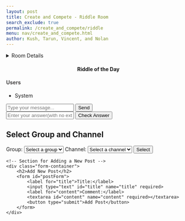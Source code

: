 ```yaml
---
layout: post 
title: Create and Compete - Riddle Room
search_exclude: true
permalink: /create_and_compete/riddle
menu: nav/create_and_compete.html
author: Kush, Tarun, Vincent, and Nolan
---
```


<link rel="stylesheet" href="{{site.baseurl}}/navigation/create_and_compete/riddle.css">

<details>
  <br>
  <summary>Room Details</summary>

  <a href="{{site.baseurl}}/moderation/rules_riddle/">Moderation Rules</a>

  <p>The main purpose of our riddle room is to have people think critically and collaborate with the other members of the channel to solve the riddle as fast as possible.</p>

  <p>Room will consist of:</p>
  <ul>
    <li>Daily riddle which is optionally pinned to the top of our channel</li>
    <li>Answers will be posted at the end of the day</li>
    <li>Chat box where members of the channel can collaborate to solve the riddle</li>
    <li>AI which posts the answer if someone gets it, else posts the answer at the end of the day</li>
    <li>Profanity is censored</li>
  </ul>
</details>

<div id="riddle-container">
    <h4 style="text-align: center;">Riddle of the Day</h4>
    <p id="riddle-text"></p>
</div>

<div id="chat-container">
    <div id="chat-box"></div>
    <div id="users-list">
        <h4 style="color: #4A4848;" >Users</h4>
        <ul id="userList">
            <li>System</li>
        </ul>
    </div>
</div>

<div class="input-group">
    <input type="text" id="message-input" placeholder="Type your message...">
    <button id="send-button" onclick="sendMessage()">Send</button>
</div>

<div class="input-group">
    <input type="text" id="answer-input" placeholder="Enter your answer(with no extra characters)...">
    <button id="check-answer" onclick="checkAnswer()">Check Answer</button>
</div>

<script src="{{site.baseurl}}/navigation/create_and_compete/riddle.js"></script>

<div class="container">
    <!-- Section for Selecting Group and Channel -->
    <div class="form-container">
        <h2>Select Group and Channel</h2>
        <form id="groupChannelForm">
            <label for="groupSelect">Group:</label>
            <select id="groupSelect" name="group" required>
                <option value="">Select a group</option>
            </select>
            <label for="channelSelect">Channel:</label>
            <select id="channelSelect" name="channel" required>
                <option value="">Select a channel</option>
            </select>
            <button type="button" id="selectButton">Select</button>
        </form>
    </div>

    <!-- Section for Adding a New Post -->
    <div class="form-container">
        <h2>Add New Post</h2>
        <form id="postForm">
            <label for="title">Title:</label>
            <input type="text" id="title" name="title" required>
            <label for="content">Comment:</label>
            <textarea id="content" name="content" required></textarea>
            <button type="submit">Add Post</button>
        </form>
    </div>
</div>

<script type="module">
    // Import server URI and fetch options
    import { pythonURI, fetchOptions } from '/portfolio_2025/assets/js/api/config.js';

    // Fetch groups for the dropdown
    async function fetchGroups() {
        try {
            const response = await fetch(`${pythonURI}/api/group`, fetchOptions);
            if (!response.ok) throw new Error('Failed to fetch groups: ' + response.statusText);
            const groups = await response.json();
            const groupSelect = document.getElementById('groupSelect');
            groups.forEach(group => {
                const option = document.createElement('option');
                option.value = group.id;
                option.textContent = group.name;
                groupSelect.appendChild(option);
            });
        } catch (error) {
            console.error('Error fetching groups:', error);
        }
    }

    // Fetch channels when a group is selected
    document.getElementById('groupSelect').addEventListener('change', async function() {
        const groupId = this.value;
        const channelSelect = document.getElementById('channelSelect');
        channelSelect.innerHTML = '<option value="">Select a channel</option>'; // Reset channel options

        if (groupId) {
            try {
                const response = await fetch(`${pythonURI}/api/group/${groupId}/channels`, fetchOptions);
                if (!response.ok) throw new Error('Failed to fetch channels: ' + response.statusText);
                const channels = await response.json();
                channels.forEach(channel => {
                    const option = document.createElement('option');
                    option.value = channel.id;
                    option.textContent = channel.name;
                    channelSelect.appendChild(option);
                });
            } catch (error) {
                console.error('Error fetching channels:', error);
            }
        }
    });

    // Handle form submission to add a new post
    document.getElementById('postForm').addEventListener('submit', async function(event) {
        event.preventDefault();
        const title = document.getElementById('title').value;
        const content = document.getElementById('content').value;
        const groupId = document.getElementById('groupSelect').value;

        const postData = { title, content, group_id: groupId };

        try {
            const response = await fetch(`${pythonURI}/api/post`, {
                ...fetchOptions,
                method: 'POST',
                headers: { 'Content-Type': 'application/json' },
                body: JSON.stringify(postData)
            });

            if (!response.ok) throw new Error('Failed to add post: ' + response.statusText);
            alert('Post added successfully!');
            document.getElementById('postForm').reset();
        } catch (error) {
            console.error('Error adding post:', error);
            alert('Error adding post: ' + error.message);
        }
    });

    // Initialize by fetching groups
    fetchGroups();
</script>
